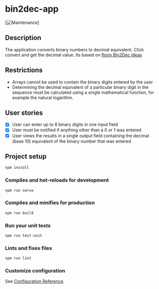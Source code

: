 # bin2dec-app

[![Maintenance](https://img.shields.io/badge/Maintained%3F-yes-green.svg)]

## Description

The application converts binary numbers to decimal equivalent.
Click convert and get the decimal value.
Its based on [florin Bin2Dec ideas](https://github.com/florinpop17/app-ideas/blob/master/Projects/1-Beginner/Bin2Dec-App.md)

## Restrictions

- Arrays cannot be used to contain the binary digits entered by the user
- Determining the decimal equivalent of a particular binary digit in the
  sequence must be calculated using a single mathematical function, for
  example the natural logarithm.

## User stories

- [x] User can enter up to 8 binary digits in one input field
- [x] User must be notified if anything other than a 0 or 1 was entered
- [x] User views the results in a single output field containing the decimal (base 10) equivalent of the binary number that was entered

## Project setup

```javascript
npm install
```

### Compiles and hot-reloads for development

```javascript
npm run serve
```

### Compiles and minifies for production

```javascript
npm run build
```

### Run your unit tests

```javascript
npm run test:unit
```

### Lints and fixes files

```javascript
npm run lint
```

### Customize configuration

See [Configuration Reference](https://cli.vuejs.org/config/).
